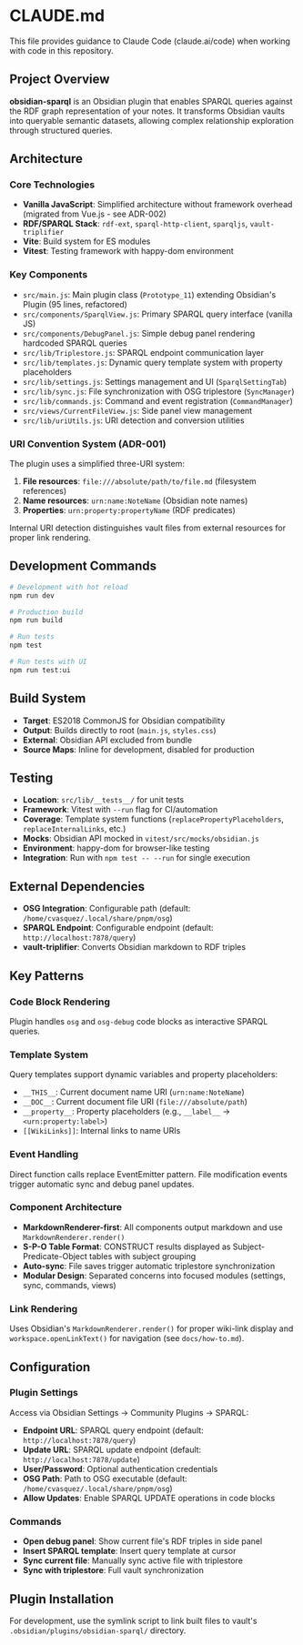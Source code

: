 # CLAUDE.md

This file provides guidance to Claude Code (claude.ai/code) when working with code in this repository.

## Project Overview

**obsidian-sparql** is an Obsidian plugin that enables SPARQL queries against the RDF graph representation of your notes. It transforms Obsidian vaults into queryable semantic datasets, allowing complex relationship exploration through structured queries.

## Architecture

### Core Technologies
- **Vanilla JavaScript**: Simplified architecture without framework overhead (migrated from Vue.js - see ADR-002)
- **RDF/SPARQL Stack**: `rdf-ext`, `sparql-http-client`, `sparqljs`, `vault-triplifier`
- **Vite**: Build system for ES modules
- **Vitest**: Testing framework with happy-dom environment

### Key Components
- `src/main.js`: Main plugin class (`Prototype_11`) extending Obsidian's Plugin (95 lines, refactored)
- `src/components/SparqlView.js`: Primary SPARQL query interface (vanilla JS)
- `src/components/DebugPanel.js`: Simple debug panel rendering hardcoded SPARQL queries
- `src/lib/Triplestore.js`: SPARQL endpoint communication layer
- `src/lib/templates.js`: Dynamic query template system with property placeholders
- `src/lib/settings.js`: Settings management and UI (`SparqlSettingTab`)
- `src/lib/sync.js`: File synchronization with OSG triplestore (`SyncManager`)
- `src/lib/commands.js`: Command and event registration (`CommandManager`)
- `src/views/CurrentFileView.js`: Side panel view management
- `src/lib/uriUtils.js`: URI detection and conversion utilities

### URI Convention System (ADR-001)
The plugin uses a simplified three-URI system:
1. **File resources**: `file:///absolute/path/to/file.md` (filesystem references)
2. **Name resources**: `urn:name:NoteName` (Obsidian note names)
3. **Properties**: `urn:property:propertyName` (RDF predicates)

Internal URI detection distinguishes vault files from external resources for proper link rendering.

## Development Commands

```bash
# Development with hot reload
npm run dev

# Production build
npm run build

# Run tests
npm test

# Run tests with UI
npm run test:ui
```

## Build System

- **Target**: ES2018 CommonJS for Obsidian compatibility
- **Output**: Builds directly to root (`main.js`, `styles.css`)
- **External**: Obsidian API excluded from bundle
- **Source Maps**: Inline for development, disabled for production

## Testing

- **Location**: `src/lib/__tests__/` for unit tests
- **Framework**: Vitest with `--run` flag for CI/automation
- **Coverage**: Template system functions (`replacePropertyPlaceholders`, `replaceInternalLinks`, etc.)
- **Mocks**: Obsidian API mocked in `vitest/src/mocks/obsidian.js`
- **Environment**: happy-dom for browser-like testing
- **Integration**: Run with `npm test -- --run` for single execution

## External Dependencies

- **OSG Integration**: Configurable path (default: `/home/cvasquez/.local/share/pnpm/osg`)
- **SPARQL Endpoint**: Configurable endpoint (default: `http://localhost:7878/query`)
- **vault-triplifier**: Converts Obsidian markdown to RDF triples

## Key Patterns

### Code Block Rendering
Plugin handles `osg` and `osg-debug` code blocks as interactive SPARQL queries.

### Template System
Query templates support dynamic variables and property placeholders:
- `__THIS__`: Current document name URI (`urn:name:NoteName`)
- `__DOC__`: Current document file URI (`file:///absolute/path`)
- `__property__`: Property placeholders (e.g., `__label__` → `<urn:property:label>`)
- `[[WikiLinks]]`: Internal links to name URIs

### Event Handling
Direct function calls replace EventEmitter pattern. File modification events trigger automatic sync and debug panel updates.

### Component Architecture
- **MarkdownRenderer-first**: All components output markdown and use `MarkdownRenderer.render()`
- **S-P-O Table Format**: CONSTRUCT results displayed as Subject-Predicate-Object tables with subject grouping
- **Auto-sync**: File saves trigger automatic triplestore synchronization
- **Modular Design**: Separated concerns into focused modules (settings, sync, commands, views)

### Link Rendering
Uses Obsidian's `MarkdownRenderer.render()` for proper wiki-link display and `workspace.openLinkText()` for navigation (see `docs/how-to.md`).

## Configuration

### Plugin Settings
Access via Obsidian Settings → Community Plugins → SPARQL:

- **Endpoint URL**: SPARQL query endpoint (default: `http://localhost:7878/query`)
- **Update URL**: SPARQL update endpoint (default: `http://localhost:7878/update`) 
- **User/Password**: Optional authentication credentials
- **OSG Path**: Path to OSG executable (default: `/home/cvasquez/.local/share/pnpm/osg`)
- **Allow Updates**: Enable SPARQL UPDATE operations in code blocks

### Commands
- **Open debug panel**: Show current file's RDF triples in side panel
- **Insert SPARQL template**: Insert query template at cursor
- **Sync current file**: Manually sync active file with triplestore
- **Sync with triplestore**: Full vault synchronization

## Plugin Installation

For development, use the symlink script to link built files to vault's `.obsidian/plugins/obsidian-sparql/` directory.
